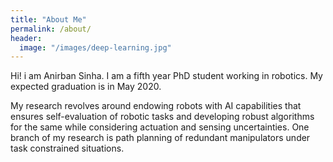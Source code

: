 ```yaml
---
title: "About Me"
permalink: /about/
header:
  image: "/images/deep-learning.jpg"
---
```


Hi! i am Anirban Sinha. I am a fifth year PhD student working in robotics. My expected graduation is in May 2020.

My research revolves around endowing robots with AI capabilities that ensures self-evaluation of robotic tasks and developing robust algorithms for the same while considering actuation and sensing uncertainties. One branch of my research is path planning of redundant manipulators under task constrained situations. 
